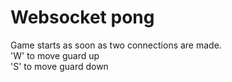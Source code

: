 # Websocket pong   
Game starts as soon as two connections are made.   
'W' to move guard up   
'S' to move guard down   
